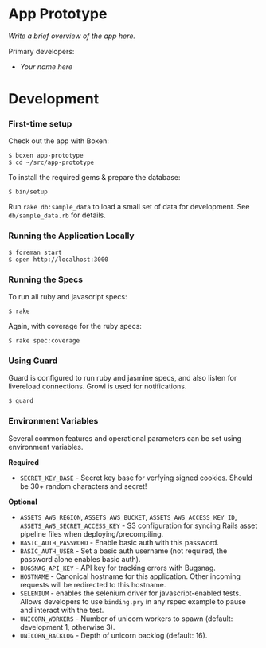 # App Prototype

_Write a brief overview of the app here._

Primary developers:

* _Your name here_

# Development

### First-time setup

Check out the app with Boxen:

    $ boxen app-prototype
    $ cd ~/src/app-prototype

To install the required gems & prepare the database:

    $ bin/setup

Run `rake db:sample_data` to load a small set of data for development. See
`db/sample_data.rb` for details.

### Running the Application Locally

    $ foreman start
    $ open http://localhost:3000

### Running the Specs

To run all ruby and javascript specs:

    $ rake

Again, with coverage for the ruby specs:

    $ rake spec:coverage

### Using Guard

Guard is configured to run ruby and jasmine specs, and also listen for
livereload connections. Growl is used for notifications.

    $ guard

### Environment Variables

Several common features and operational parameters can be set using
environment variables.

**Required**

* `SECRET_KEY_BASE` - Secret key base for verfying signed cookies. Should be
  30+ random characters and secret!

**Optional**

* `ASSETS_AWS_REGION`, `ASSETS_AWS_BUCKET`, `ASSETS_AWS_ACCESS_KEY_ID`,
  `ASSETS_AWS_SECRET_ACCESS_KEY` - S3 configuration for syncing Rails asset
  pipeline files when deploying/precompiling.
* `BASIC_AUTH_PASSWORD` - Enable basic auth with this password.
* `BASIC_AUTH_USER` - Set a basic auth username (not required, the password alone enables basic auth).
* `BUGSNAG_API_KEY` - API key for tracking errors with Bugsnag.
* `HOSTNAME` - Canonical hostname for this application. Other incoming
  requests will be redirected to this hostname.
* `SELENIUM` - enables the selenium driver for javascript-enabled tests. Allows developers to use `binding.pry` in any rspec example to pause and interact with the test.
* `UNICORN_WORKERS` - Number of unicorn workers to spawn (default: development
  1, otherwise 3).
* `UNICORN_BACKLOG` - Depth of unicorn backlog (default: 16).

